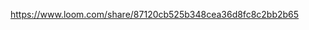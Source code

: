 <!-- Please watch the video here for creating the project -->
<!-- https://share.vidyard.com/watch/N3o7crw4rRYH8uyLxU1wBk? -->

<!-- Updated video Link Here-->
https://www.loom.com/share/87120cb525b348cea36d8fc8c2bb2b65

<!-- 

 using redux in steps
1. create store.js file in redux folder
2. create slice file i.e. preferenceSlice is created in redux folder, export this file which has to be imported in store file
3. 




 -->
